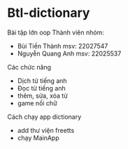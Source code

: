 # Btl-dictionary
Bài tập lớn oop 
Thành viên nhóm: 
+ Bùi Tiến Thành msv: 22027547
+ Nguyễn Quang Anh msv: 22025537

Các chức năng
  - Dịch từ tiếng anh
  - Đọc từ tiếng anh
  - thêm, sửa, xóa từ
  - game nối chữ



Cách chạy app dictionary
 - add thư viện freetts
 - chạy MainApp
